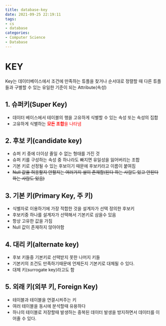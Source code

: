 ```yaml
---
title: database-key
date: 2021-09-25 22:19:11
tags:
- cs
- database
categories:
- Computer Science
- Database
---
```

# KEY
Key는 데이터베이스에서 조건에 만족하는 튜플을 찾거나 순서대로 정렬할 때 다른 튜플들과 구별할 수 있는 유일한 기준이 되는 Attribute(속성)

## 1. 슈퍼키(Super Key)
* 데이터 베이스에서 테이블의 행을 고유하게 식별할 수 있는 속성 또는 속성의 집합
* 고유하게 식별하는 <span style="color:red">**모든 조합**을 나타냄

## 2. 후보 키(candidate key)
* 슈퍼 키 중에 더이상 줄일 수 없는 형태를 가진 것
* 슈퍼 키를 구성하는 속성 중 하나라도 빠지면 유일성을 잃어버리는 조합
* 기본 키로 선정될 수 있는 후보이기 때문에 후보키라고 이름이 붙여짐
* ~~Null 값을 허용할지 안할지는 여러가지 설이 존재함(된다 하는 사람도 있고 안된다 하는 사람도 있음)~~

  
## 3. 기본 키(Primary Key, 주 키)
* 식별자로 이용하기에 가장 적합한 것을 설계자가 선택 정의한 후보키
* 후보키중 하나를 설계자가 선택해서 기본키로 삼을수 있음
* 항상 고유한 값을 가짐
* Null 값이 존재하지 않아야함

## 4. 대리 키(alternate key)
* 후보 키들중 기본키로 선택받지 못한 나머지 키들
* 기본키의 조건도 만족하기때문에 언제든지 기본키로 대체될 수 있다.
* 대체 키(surrogate key)라고도 함

## 5. 외래 키(외부 키, Foreign Key)
* 테이블과 테이블을 연결시켜주는 키
* 여러 테이블을 동시에 분석할때 유용하다
* 하나의 테이블로 저장할때 발생하는 중복된 데이터 발생을 방지하면서 데이터를 이어줄 수 있다.


